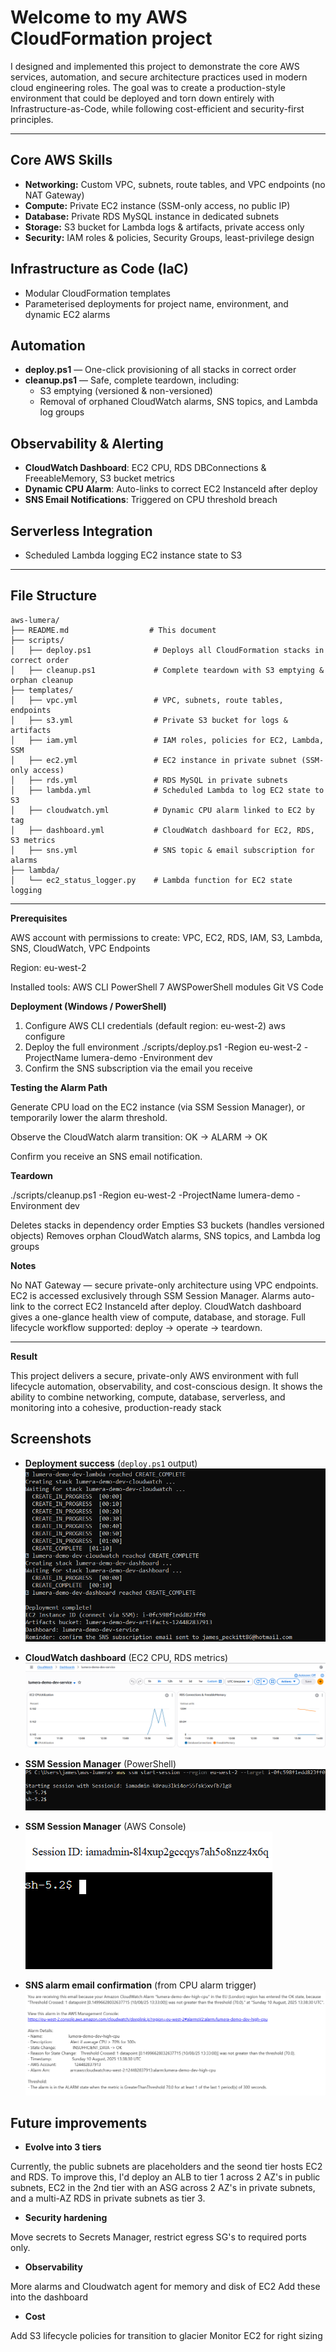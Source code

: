 # Welcome to my AWS CloudFormation project

I designed and implemented this project to demonstrate the core AWS services, automation, and secure architecture practices used in modern cloud engineering roles. The goal was to create a production-style environment that could be deployed and torn down entirely with Infrastructure-as-Code, while following cost-efficient and security-first principles.

---

## Core AWS Skills
- **Networking:** Custom VPC, subnets, route tables, and VPC endpoints (no NAT Gateway)
- **Compute:** Private EC2 instance (SSM-only access, no public IP)
- **Database:** Private RDS MySQL instance in dedicated subnets
- **Storage:** S3 bucket for Lambda logs & artifacts, private access only
- **Security:** IAM roles & policies, Security Groups, least-privilege design

## Infrastructure as Code (IaC)
- Modular CloudFormation templates
- Parameterised deployments for project name, environment, and dynamic EC2 alarms

## Automation
- **deploy.ps1** — One-click provisioning of all stacks in correct order
- **cleanup.ps1** — Safe, complete teardown, including:
  - S3 emptying (versioned & non-versioned)
  - Removal of orphaned CloudWatch alarms, SNS topics, and Lambda log groups

## Observability & Alerting
- **CloudWatch Dashboard**: EC2 CPU, RDS DBConnections & FreeableMemory, S3 bucket metrics
- **Dynamic CPU Alarm**: Auto-links to correct EC2 InstanceId after deploy
- **SNS Email Notifications**: Triggered on CPU threshold breach

## Serverless Integration
- Scheduled Lambda logging EC2 instance state to S3

---


## File Structure

```
aws-lumera/
├── README.md                  # This document
├── scripts/
│   ├── deploy.ps1              # Deploys all CloudFormation stacks in correct order
│   ├── cleanup.ps1             # Complete teardown with S3 emptying & orphan cleanup
├── templates/
│   ├── vpc.yml                 # VPC, subnets, route tables, endpoints
│   ├── s3.yml                  # Private S3 bucket for logs & artifacts
│   ├── iam.yml                 # IAM roles, policies for EC2, Lambda, SSM
│   ├── ec2.yml                 # EC2 instance in private subnet (SSM-only access)
│   ├── rds.yml                 # RDS MySQL in private subnets
│   ├── lambda.yml              # Scheduled Lambda to log EC2 state to S3
│   ├── cloudwatch.yml          # Dynamic CPU alarm linked to EC2 by tag
│   ├── dashboard.yml           # CloudWatch dashboard for EC2, RDS, S3 metrics
│   ├── sns.yml                 # SNS topic & email subscription for alarms
├── lambda/
│   └── ec2_status_logger.py    # Lambda function for EC2 state logging
```

---

**Prerequisites**

AWS account with permissions to create:
VPC, EC2, RDS, IAM, S3, Lambda, SNS, CloudWatch, VPC Endpoints

Region: eu-west-2

Installed tools:
AWS CLI
PowerShell 7
AWSPowerShell modules
Git
VS Code

**Deployment (Windows / PowerShell)**

1. Configure AWS CLI credentials (default region: eu-west-2)
aws configure
2. Deploy the full environment
./scripts/deploy.ps1 -Region eu-west-2 -ProjectName lumera-demo -Environment dev
3. Confirm the SNS subscription via the email you receive

**Testing the Alarm Path**

Generate CPU load on the EC2 instance (via SSM Session Manager), or temporarily lower the alarm threshold.

Observe the CloudWatch alarm transition: OK → ALARM → OK

Confirm you receive an SNS email notification.

**Teardown**

./scripts/cleanup.ps1 -Region eu-west-2 -ProjectName lumera-demo -Environment dev

Deletes stacks in dependency order
Empties S3 buckets (handles versioned objects)
Removes orphan CloudWatch alarms, SNS topics, and Lambda log groups

**Notes**

No NAT Gateway — secure private-only architecture using VPC endpoints.
EC2 is accessed exclusively through SSM Session Manager.
Alarms auto-link to the correct EC2 InstanceId after deploy.
CloudWatch dashboard gives a one-glance health view of compute, database, and storage.
Full lifecycle workflow supported: deploy → operate → teardown.

---

**Result**

This project delivers a secure, private-only AWS environment with full lifecycle automation, observability, and cost-conscious design. It shows the ability to combine networking, compute, database, serverless, and monitoring into a cohesive, production-ready stack

## Screenshots

- **Deployment success** (`deploy.ps1` output)  
  ![Deploy Success](./docs/deploy_success.PNG)

- **CloudWatch dashboard** (EC2 CPU, RDS metrics)  
  ![CloudWatch Dashboard](./docs/dashboard.PNG)

- **SSM Session Manager** (PowerShell)  
  ![SSM Connect PowerShell](./docs/ssm_connect_PS.PNG)

- **SSM Session Manager** (AWS Console)  
  ![SSM Connect AWS Console](./docs/ssm_connect_AWS.PNG)

- **SNS alarm email confirmation** (from CPU alarm trigger)  
  ![SNS Alarm Confirmation](./docs/SNS_alarm_confirmation.PNG)


## Future improvements

- **Evolve into 3 tiers**

Currently, the public subnets are placeholders and the seond tier hosts EC2 and RDS.
To improve this, I'd deploy an ALB to tier 1 across 2 AZ's in public subnets, EC2 in the 2nd tier with an ASG across 2 AZ's in private subnets, and a multi-AZ RDS in private subnets as tier 3.

- **Security hardening**

Move secrets to Secrets Manager, restrict egress SG's to required ports only.

- **Observability**

More alarms and Cloudwatch agent for memory and disk of EC2
Add these into the dashboard

- **Cost**

Add S3 lifecycle policies for transition to glacier
Monitor EC2 for right sizing  
